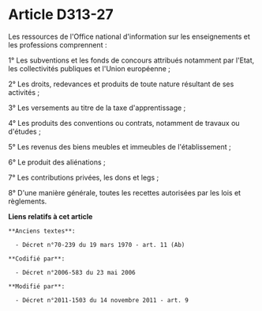 # Article D313-27

Les ressources de l'Office national d'information sur les enseignements et les professions comprennent : 

1° Les subventions et les fonds de concours attribués notamment par l'Etat, les collectivités publiques et l'Union
européenne ; 

2° Les droits, redevances et produits de toute nature résultant de ses activités ; 

3° Les versements au titre de la taxe d'apprentissage ; 

4° Les produits des conventions ou contrats, notamment de travaux ou d'études ; 

5° Les revenus des biens meubles et immeubles de l'établissement ; 

6° Le produit des aliénations ; 

7° Les contributions privées, les dons et legs ; 

8° D'une manière générale, toutes les recettes autorisées par les lois et règlements.

**Liens relatifs à cet article**

	**Anciens textes**:

	  - Décret n°70-239 du 19 mars 1970 - art. 11 (Ab)

	**Codifié par**:

	  - Décret n°2006-583 du 23 mai 2006

	**Modifié par**:

	  - Décret n°2011-1503 du 14 novembre 2011 - art. 9
